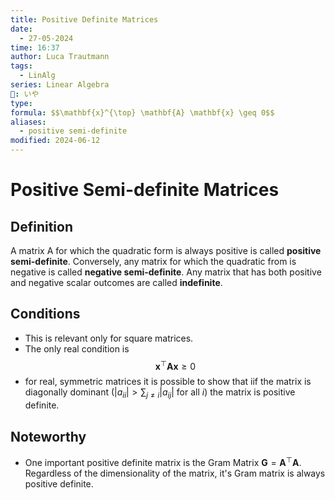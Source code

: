 ```yaml
---
title: Positive Definite Matrices
date:
  - 27-05-2024
time: 16:37
author: Luca Trautmann
tags:
  - LinAlg
series: Linear Algebra
🍙: いや
type: 
formula: $$\mathbf{x}^{\top} \mathbf{A} \mathbf{x} \geq 0$$
aliases:
  - positive semi-definite
modified: 2024-06-12
---
```

# Positive Semi-definite Matrices
## Definition
A matrix A for which the quadratic form is always positive is called **positive semi-definite**. Conversely, any matrix for which the quadratic from is negative is called **negative semi-definite**. Any matrix that has both positive and negative scalar outcomes are called **indefinite**.


## Conditions
- This is relevant only for square matrices. 
- The only real condition is
$$\mathbf{x}^{\top} \mathbf{A} \mathbf{x} \geq 0$$
- for real, symmetric matrices it is possible to show that iif the matrix is diagonally dominant ($\left|a_{i i}\right|>\sum_{j \neq i}\left|a_{i j}\right|$ for all $i$) the matrix is positive definite. 

## Noteworthy
- One important positive definite matrix is the Gram Matrix $\mathbf{G}= \mathbf{A}^{\top}\mathbf{A}$. Regardless of the dimensionality of the matrix, it's Gram matrix is always positive definite. 

